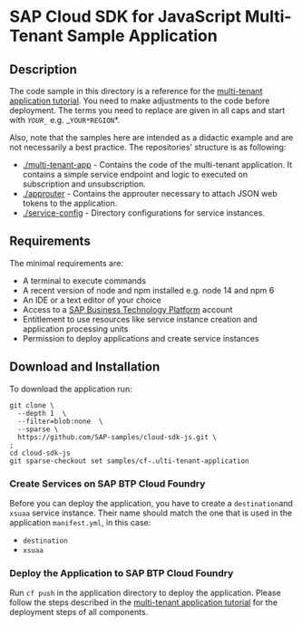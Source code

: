 # SAP Cloud SDK for JavaScript Multi-Tenant Sample Application

## Description

The code sample in this directory is a reference for the [multi-tenant application tutorial](https://sap.github.io/cloud-sdk/docs/js/tutorials/multi-tenant-application).
You need to make adjustments to the code before deployment.
The terms you need to replace are given in all caps and start with _`YOUR_`_ e.g. _`YOUR*REGION`*.

Also, note that the samples here are intended as a didactic example and are not necessarily a best practice.
The repositories' structure is as following:

- [./multi-tenant-app](./multi-tenant-app) - Contains the code of the multi-tenant application.
  It contains a simple service endpoint and logic to executed on subscription and unsubscription.
- [./approuter](./approuter) - Contains the approuter necessary to attach JSON web tokens to the application.
- [./service-config](./service-config) - Directory configurations for service instances.

## Requirements

The minimal requirements are:

- A terminal to execute commands
- A recent version of node and npm installed e.g. node 14 and npm 6
- An IDE or a text editor of your choice
- Access to a [SAP Business Technology Platform](https://www.sap.com/products/business-technology-platform.html) account
- Entitlement to use resources like service instance creation and application processing units
- Permission to deploy applications and create service instances

## Download and Installation

To download the application run:

```
git clone \
  --depth 1  \
  --filter=blob:none  \
  --sparse \
  https://github.com/SAP-samples/cloud-sdk-js.git \
;
cd cloud-sdk-js
git sparse-checkout set samples/cf-.ulti-tenant-application
```

### Create Services on SAP BTP Cloud Foundry

Before you can deploy the application, you have to create a `destination`and `xsuaa` service instance.
Their name should match the one that is used in the application `manifest.yml`, in this case:

- `destination`
- `xsuaa`

### Deploy the Application to SAP BTP Cloud Foundry

Run `cf push` in the application directory to deploy the application.
Please follow the steps described in the [multi-tenant application tutorial](https://sap.github.io/cloud-sdk/docs/js/tutorials/multi-tenant-application) for the deployment steps of all components.
